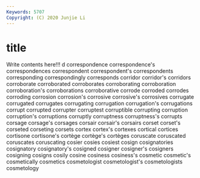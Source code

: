 ```yaml
---
Keywords: 5707
Copyright: (C) 2020 Junjie Li
---
```


# title

Write contents here!!!
d 
correspondence 
correspondence's
correspondences 
correspondent 
correspondent's 
correspondents 
corresponding 
correspondingly 
corresponds 
corridor 
corridor's 
corridors
corroborate 
corroborated 
corroborates 
corroborating 
corroboration 
corroboration's 
corroborations 
corroborative 
corrode 
corroded
corrodes 
corroding 
corrosion 
corrosion's 
corrosive 
corrosive's 
corrosives 
corrugate 
corrugated 
corrugates
corrugating 
corrugation 
corrugation's 
corrugations 
corrupt 
corrupted 
corrupter 
corruptest 
corruptible 
corrupting
corruption 
corruption's 
corruptions 
corruptly 
corruptness 
corruptness's 
corrupts 
corsage 
corsage's 
corsages
corsair 
corsair's 
corsairs 
corset 
corset's 
corseted 
corseting 
corsets 
cortex 
cortex's
cortexes 
cortical 
cortices 
cortisone 
cortisone's 
cortège 
cortège's 
cortèges 
coruscate 
coruscated
coruscates 
coruscating 
cosier 
cosies 
cosiest 
cosign 
cosignatories 
cosignatory 
cosignatory's 
cosigned
cosigner 
cosigner's 
cosigners 
cosigning 
cosigns 
cosily 
cosine 
cosiness 
cosiness's 
cosmetic
cosmetic's 
cosmetically 
cosmetics 
cosmetologist 
cosmetologist's 
cosmetologists 
cosmetology 
